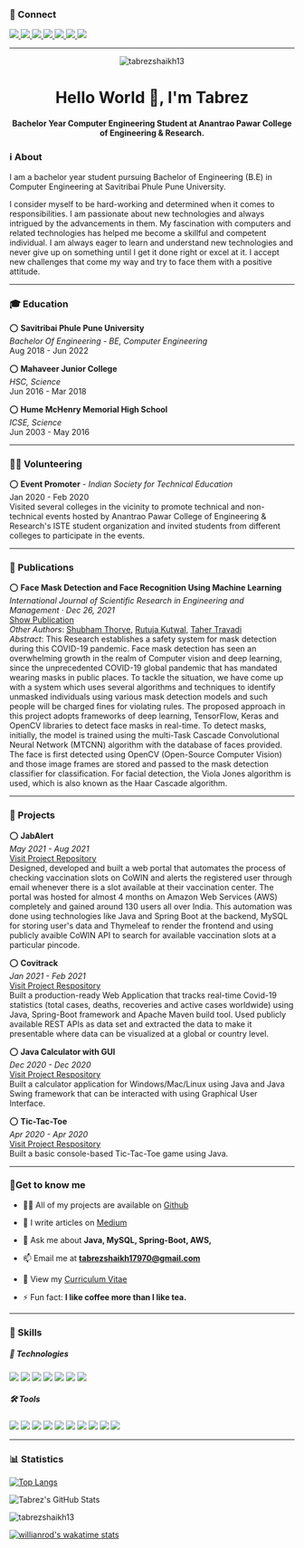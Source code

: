 <h3 align="left">🤝 Connect</h3>

<a href="https://linkedin.com/in/tabrezshaikh13" target="blank">
<img src="https://img.shields.io/badge/linkedin-%230077B5.svg?style=for-the-badge&logo=linkedin&logoColor=white">
</a>
<a href="https://github.com/tabrezshaikh13" target="blank">
<img src="https://img.shields.io/badge/github-%23121011.svg?style=for-the-badge&logo=github&logoColor=white">
</a>
<a href="https://stackoverflow.com/users/11885645/tabrezshaikh13" target="blank">
<img src="https://img.shields.io/badge/-Stackoverflow-FE7A16?style=for-the-badge&logo=stack-overflow&logoColor=white">
</a>
<a href="https://tabrezshaikh13.medium.com/" target="blank">
<img src="https://img.shields.io/badge/Medium-12100E?style=for-the-badge&logo=medium&logoColor=white">
</a>
<a href="https://leetcode.com/tabrezshaikh13/" target="blank">
<img src="https://img.shields.io/badge/LeetCode-000000?style=for-the-badge&logo=LeetCode&logoColor=#d16c06">
</a>
<a href="https://instagram.com/tabrezshaikh13" target="blank">
<img src="https://img.shields.io/badge/Instagram-%23E4405F.svg?style=for-the-badge&logo=Instagram&logoColor=white">
</a>
<a href="https://twitter.com/tabrez_shaikh13" target="blank">
<img src="https://img.shields.io/badge/Twitter-%231DA1F2.svg?style=for-the-badge&logo=Twitter&logoColor=white">
</a>
<hr>
<p align="center"> <img  src="https://komarev.com/ghpvc/?username=tabrezshaikh13&label=Profile%20views&color=0e75b6&style=flat" alt="tabrezshaikh13" /> </p>

<h1 align="center">Hello World 👋, I'm Tabrez</h1>
<h4 align="center">Bachelor Year Computer Engineering Student at Anantrao Pawar College of Engineering & Research. </h4>

<h3>ℹ️ About</h3>
<p> I am a bachelor year student pursuing Bachelor of Engineering (B.E) in Computer Engineering at Savitribai Phule Pune University.

I consider myself to be hard-working and determined when it comes to responsibilities. I am passionate about new technologies and always intrigued by the advancements in them. My fascination with computers and related technologies has helped me become a skillful and competent individual. I am always eager to learn and understand new technologies and never give up on something until I get it done right or excel at it. I accept new challenges that come my way and try to face them with a positive attitude. </p>
<hr>
<h3>🎓 Education</h3>

 ⭕ **Savitribai Phule Pune University**  
 *Bachelor Of Engineering - BE, Computer Engineering*  
 Aug 2018 - Jun 2022
 
 ⭕ **Mahaveer Junior College**  
*HSC, Science*  
Jun 2016 - Mar 2018

 ⭕ **Hume McHenry Memorial High School**  
*ICSE, Science*  
Jun 2003 - May 2016
<hr>
<h3>🙋‍♂️ Volunteering</h3>

 ⭕ **Event Promoter** - *Indian Society for Technical Education*  
Jan 2020 - Feb 2020  
Visited several colleges in the vicinity to promote technical and non-technical events hosted by Anantrao Pawar College of Engineering & Research's ISTE student organization and invited students from different colleges to participate in the events.
<hr>

<h3>📰 Publications</h3>

 ⭕ **Face Mask Detection and Face Recognition Using Machine Learning**  
*International Journal of Scientific Research in Engineering and Management · Dec 26, 2021*  
[Show Publication](https://ijsrem.com/download/face-mask-detection-and-face-recognition-using-machine-learning/)  
*Other Authors*: [Shubham Thorve](https://www.linkedin.com/in/shubhamthorve?lipi=urn%3Ali%3Apage%3Ad_flagship3_profile_view_base_publication_authors%3Bs1cn9tU7QHGB7tPX4lYUZA%3D%3D), [Rutuja Kutwal](https://www.linkedin.com/in/rutujakutwal?lipi=urn%3Ali%3Apage%3Ad_flagship3_profile_view_base_publication_authors%3Bs1cn9tU7QHGB7tPX4lYUZA%3D%3D), [Taher Travadi](https://www.linkedin.com/in/taher-travadi?lipi=urn%3Ali%3Apage%3Ad_flagship3_profile_view_base_publication_authors%3Bs1cn9tU7QHGB7tPX4lYUZA%3D%3D)  
*Abstract*: This Research establishes a safety system for mask detection during this COVID-19 pandemic. Face mask detection has seen an overwhelming growth in the realm of Computer vision and deep learning, since the unprecedented COVID-19 global pandemic that has mandated wearing masks in public places. To tackle the situation, we have come up with a system which uses several algorithms and techniques to identify unmasked individuals using various mask detection models and such people will be charged fines for violating rules. The proposed approach in this project adopts frameworks of deep learning, TensorFlow, Keras and OpenCV libraries to detect face masks in real-time. To detect masks, initially, the model is trained using the multi-Task Cascade Convolutional Neural Network (MTCNN) algorithm with the database of faces provided. The face is first detected using OpenCV (Open-Source Computer Vision) and those image frames are stored and passed to the mask detection classifier for classification. For facial detection, the Viola Jones algorithm is used, which is also known as the Haar Cascade algorithm.
<hr>

<h3>🧩 Projects</h3>

 ⭕ **JabAlert**  
*May 2021 - Aug 2021*  
[Visit Project Repository](https://github.com/tabrezshaikh13/jabalert)  
Designed, developed and built a web portal that automates the process of checking vaccination slots on CoWIN and alerts the registered user through email whenever there is a slot available at their vaccination center. The portal was hosted for almost 4 months on Amazon Web Services (AWS) completely and gained around 130 users all over India. This automation was done using technologies like Java and Spring Boot at the backend, MySQL for storing user's data and Thymeleaf to render the frontend and using publicly avaible CoWIN API to search for available vaccination slots at a particular pincode.

⭕ **Covitrack**  
*Jan 2021 - Feb 2021*  
[Visit Project Respository](https://github.com/tabrezshaikh13/covitrack)  
Built a production-ready Web Application that tracks real-time Covid-19 statistics (total cases, deaths, recoveries and active cases worldwide) using Java, Spring-Boot framework and Apache Maven build tool. Used publicly available REST APIs as data set and extracted the data to make it presentable where data can be visualized at a global or country level.

⭕ **Java Calculator with GUI**  
*Dec 2020 - Dec 2020*  
[Visit Project Respository](https://github.com/tabrezshaikh13/java-swing-calculator)  
Built a calculator application for Windows/Mac/Linux using Java and Java Swing framework that can be interacted with using Graphical User Interface.

⭕ **Tic-Tac-Toe**  
*Apr 2020 - Apr 2020*  
[Visit Project Respository](https://github.com/tabrezshaikh13/tictactoe)  
Built a basic console-based Tic-Tac-Toe game using Java.
<hr>
<h3>🧍Get to know me</h3>

- 👨‍💻 All of my projects are available on [Github](https://github.com/tabrezshaikh13?tab=repositories)  
  
- 📝 I write articles on [Medium](https://tabrezshaikh13.medium.com)  
  
- 💬 Ask me about **Java, MySQL, Spring-Boot, AWS,**  
  
- 📫 Email me at **tabrezshaikh17970@gmail.com**  
  
- 📄 View my [Curriculum Vitae](https://s3.us-west-2.amazonaws.com/secure.notion-static.com/f2f4b85e-cb0a-4259-a960-328a3c0e561a/TabrezShaikh-CV-D9.pdf?X-Amz-Algorithm=AWS4-HMAC-SHA256&X-Amz-Content-Sha256=UNSIGNED-PAYLOAD&X-Amz-Credential=AKIAT73L2G45EIPT3X45%2F20220805%2Fus-west-2%2Fs3%2Faws4_request&X-Amz-Date=20220805T020931Z&X-Amz-Expires=86400&X-Amz-Signature=1006956bdd33e21ae424a2fe7a3e51eab60bce40ff8a72efd11fc69fcd4c0cce&X-Amz-SignedHeaders=host&response-content-disposition=filename%20%3D%22TabrezShaikh-CV-D9.pdf%22&x-id=GetObject)  
  
- ⚡ Fun fact: **I like coffee more than I like tea.**
<hr>

<h3  align="left">🧠 Skills</h3>
<h5>📡 Technologies</h5>
<p>
<img src="https://img.shields.io/badge/java-%23ED8B00.svg?style=for-the-badge&logo=java&logoColor=white">
<img src="https://img.shields.io/badge/mysql-%2300f.svg?style=for-the-badge&logo=mysql&logoColor=white">
<img src="https://img.shields.io/badge/spring-%236DB33F.svg?style=for-the-badge&logo=spring&logoColor=white">
<img src="https://img.shields.io/badge/AWS-%23FF9900.svg?style=for-the-badge&logo=amazon-aws&logoColor=white">
<img src="https://img.shields.io/badge/c++-%2300599C.svg?style=for-the-badge&logo=c%2B%2B&logoColor=white">
<img src="https://img.shields.io/badge/html5-%23E34F26.svg?style=for-the-badge&logo=html5&logoColor=white">
<img src="https://img.shields.io/badge/bootstrap-%23563D7C.svg?style=for-the-badge&logo=bootstrap&logoColor=white">
</p>

<h5>🛠️ Tools</h5>
<p>
<img src="https://img.shields.io/badge/Visual%20Studio%20Code-0078d7.svg?style=for-the-badge&logo=visual-studio-code&logoColor=white">
<img src="https://img.shields.io/badge/Apache%20Maven-C71A36?style=for-the-badge&logo=Apache%20Maven&logoColor=white">
<img src="https://img.shields.io/badge/Thymeleaf-%23005C0F.svg?style=for-the-badge&logo=Thymeleaf&logoColor=white">
<img src="https://img.shields.io/badge/git-%23F05033.svg?style=for-the-badge&logo=git&logoColor=white">
<img src="https://img.shields.io/badge/github-%23121011.svg?style=for-the-badge&logo=github&logoColor=white">
<img src="https://img.shields.io/badge/Postman-FF6C37?style=for-the-badge&logo=postman&logoColor=white">
<img src="https://img.shields.io/badge/figma-%23F24E1E.svg?style=for-the-badge&logo=figma&logoColor=white">
<img src="https://img.shields.io/badge/IntelliJIDEA-000000.svg?style=for-the-badge&logo=intellij-idea&logoColor=white">
<img src="https://img.shields.io/badge/Notion-%23000000.svg?style=for-the-badge&logo=notion&logoColor=white)">
<img src="https://img.shields.io/badge/-Stackoverflow-FE7A16?style=for-the-badge&logo=stack-overflow&logoColor=white">
</p>

<hr>

<h3>📊 Statistics</h3>

[![Top Langs](https://github-readme-stats.vercel.app/api/top-langs/?username=tabrezshaikh13&langs_count=4&theme=tokyonight&layout=compact)](https://github.com/anuraghazra/github-readme-stats)

![Tabrez's GitHub Stats](https://github-readme-stats.vercel.app/api?username=tabrezshaikh13&show_icons=true&theme=tokyonight)

<img align="center" src="https://github-readme-streak-stats.herokuapp.com/?user=tabrezshaikh13&theme=tokyonight" alt="tabrezshaikh13" />

[![willianrod's wakatime stats](https://github-readme-stats.vercel.app/api/wakatime?username=tabrezshaikh13&theme=tokyonight)](https://github.com/anuraghazra/github-readme-stats)
